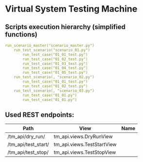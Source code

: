 # Virtual System Testing Machine

## Scripts execution hierarchy (simplified functions)
```yaml
run_scenario_master("scenario_master.py")
    run_test_scenario("scenario_01.py")
        run_test_case("01_01_test.py")
        run_test_case("01_02_test.py")
        run_test_case("01_03_test.py")
        run_test_case("01_04_test.py")
        run_test_case("01_05_test.py")
    run_test_scenario(, "scenario_02.py")
        run_test_case("01_01_test.py")
        run_test_case("01_02_test.py")
    run_test_scenario(, "scenario_03.py")
        run_test_case("01_01.py")
        run_test_case("01_01.py")
```

## Used REST endpoints:

| Path  | View | Name |
| ------------- | ------------- | ------------- |
| /tm_api/dry_run/ | tm_api.views.DryRunView |
| /tm_api/test_start/ | tm_api.views.TestStartView |
| /tm_api/test_stop/ | tm_api.views.TestStopView |